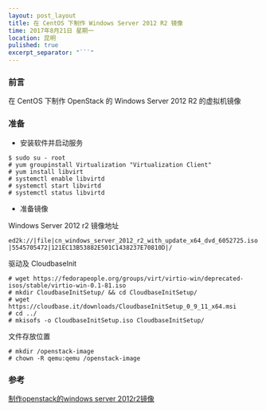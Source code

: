 ```yaml
---
layout: post_layout
title: 在 CentOS 下制作 Windows Server 2012 R2 镜像
time: 2017年8月21日 星期一
location: 昆明
pulished: true
excerpt_separator: "```"
---
```


### 前言

在 CentOS 下制作 OpenStack 的 Windows Server 2012 R2 的虚拟机镜像

### 准备

+ 安装软件并启动服务

```shell
$ sudo su - root
# yum groupinstall Virtualization "Virtualization Client"
# yum install libvirt
# systemctl enable libvirtd
# systemctl start libvirtd
# systemctl status libvirtd
```

+ 准备镜像

Windows Server 2012 r2 镜像地址

`ed2k://|file|cn_windows_server_2012_r2_with_update_x64_dvd_6052725.iso|5545705472|121EC13B53882E501C1438237E70810D|/`

驱动及 CloudbaseInit

```shell
# wget https://fedorapeople.org/groups/virt/virtio-win/deprecated-isos/stable/virtio-win-0.1-81.iso
# mkdir CloudbaseInitSetup/ && cd CloudbaseInitSetup/
# wget https://cloudbase.it/downloads/CloudbaseInitSetup_0_9_11_x64.msi 
# cd ../
# mkisofs -o CloudbaseInitSetup.iso CloudbaseInitSetup/
```

文件存放位置

```shell
# mkdir /openstack-image
# chown -R qemu:qemu /openstack-image
```

### 参考

[制作openstack的windows server 2012r2镜像](http://www.jianshu.com/p/c92c3c9a2d6f)